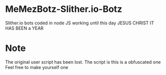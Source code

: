 # MeMezBotz-Slither.io-Botz
Slither.io bots coded in node JS working until this day JESUS CHRIST IT HAS BEEN a YEAR

# Note
The original user script has been lost. The script is this is a obfuscated one
Feel free to make yourself one
